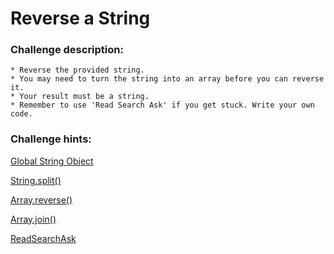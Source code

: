 # Reverse a String

### Challenge description:

	* Reverse the provided string.
	* You may need to turn the string into an array before you can reverse it.
	* Your result must be a string.
	* Remember to use 'Read Search Ask' if you get stuck. Write your own code.

### Challenge hints:

  [Global String Object](https://developer.mozilla.org/en-US/docs/Web/JavaScript/Reference/Global_Objects/String)
  
  [String.split()](https://developer.mozilla.org/en-US/docs/Web/JavaScript/Reference/Global_Objects/String/split)
  
  [Array.reverse()](https://developer.mozilla.org/en-US/docs/Web/JavaScript/Reference/Global_Objects/Array/reverse)
  
  [Array.join()](https://developer.mozilla.org/en-US/docs/Web/JavaScript/Reference/Global_Objects/Array/join)
  
  [ReadSearchAsk](https://github.com/FreeCodeCamp/freecodecamp/wiki/FreeCodeCamp-Get-Help)
